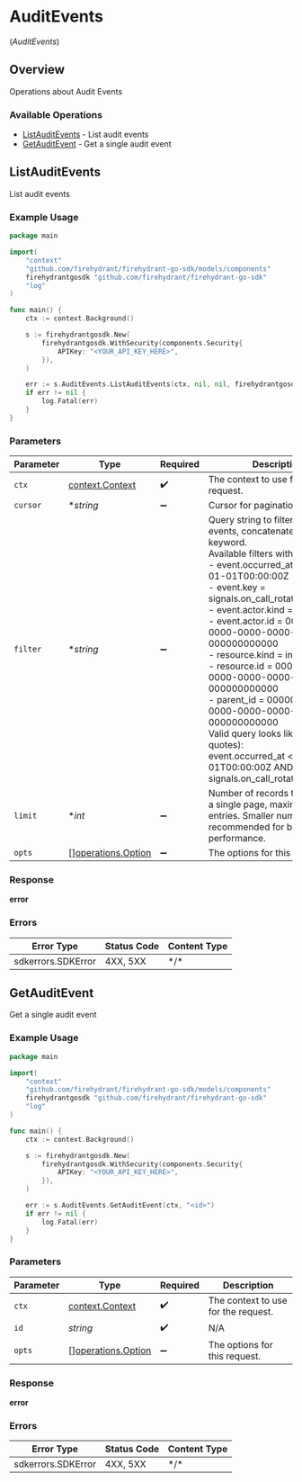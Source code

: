 # AuditEvents
(*AuditEvents*)

## Overview

Operations about Audit Events

### Available Operations

* [ListAuditEvents](#listauditevents) - List audit events
* [GetAuditEvent](#getauditevent) - Get a single audit event

## ListAuditEvents

List audit events

### Example Usage

<!-- UsageSnippet language="go" operationID="list_audit_events" method="get" path="/v1/audit_events" -->
```go
package main

import(
	"context"
	"github.com/firehydrant/firehydrant-go-sdk/models/components"
	firehydrantgosdk "github.com/firehydrant/firehydrant-go-sdk"
	"log"
)

func main() {
    ctx := context.Background()

    s := firehydrantgosdk.New(
        firehydrantgosdk.WithSecurity(components.Security{
            APIKey: "<YOUR_API_KEY_HERE>",
        }),
    )

    err := s.AuditEvents.ListAuditEvents(ctx, nil, nil, firehydrantgosdk.Pointer[int](20))
    if err != nil {
        log.Fatal(err)
    }
}
```

### Parameters

| Parameter                                                                                                                                                                                                                                                                                                                                                                                                                                                                                                                                                                | Type                                                                                                                                                                                                                                                                                                                                                                                                                                                                                                                                                                     | Required                                                                                                                                                                                                                                                                                                                                                                                                                                                                                                                                                                 | Description                                                                                                                                                                                                                                                                                                                                                                                                                                                                                                                                                              |
| ------------------------------------------------------------------------------------------------------------------------------------------------------------------------------------------------------------------------------------------------------------------------------------------------------------------------------------------------------------------------------------------------------------------------------------------------------------------------------------------------------------------------------------------------------------------------ | ------------------------------------------------------------------------------------------------------------------------------------------------------------------------------------------------------------------------------------------------------------------------------------------------------------------------------------------------------------------------------------------------------------------------------------------------------------------------------------------------------------------------------------------------------------------------ | ------------------------------------------------------------------------------------------------------------------------------------------------------------------------------------------------------------------------------------------------------------------------------------------------------------------------------------------------------------------------------------------------------------------------------------------------------------------------------------------------------------------------------------------------------------------------ | ------------------------------------------------------------------------------------------------------------------------------------------------------------------------------------------------------------------------------------------------------------------------------------------------------------------------------------------------------------------------------------------------------------------------------------------------------------------------------------------------------------------------------------------------------------------------ |
| `ctx`                                                                                                                                                                                                                                                                                                                                                                                                                                                                                                                                                                    | [context.Context](https://pkg.go.dev/context#Context)                                                                                                                                                                                                                                                                                                                                                                                                                                                                                                                    | :heavy_check_mark:                                                                                                                                                                                                                                                                                                                                                                                                                                                                                                                                                       | The context to use for the request.                                                                                                                                                                                                                                                                                                                                                                                                                                                                                                                                      |
| `cursor`                                                                                                                                                                                                                                                                                                                                                                                                                                                                                                                                                                 | **string*                                                                                                                                                                                                                                                                                                                                                                                                                                                                                                                                                                | :heavy_minus_sign:                                                                                                                                                                                                                                                                                                                                                                                                                                                                                                                                                       | Cursor for pagination.                                                                                                                                                                                                                                                                                                                                                                                                                                                                                                                                                   |
| `filter`                                                                                                                                                                                                                                                                                                                                                                                                                                                                                                                                                                 | **string*                                                                                                                                                                                                                                                                                                                                                                                                                                                                                                                                                                | :heavy_minus_sign:                                                                                                                                                                                                                                                                                                                                                                                                                                                                                                                                                       | Query string to filter audit events, concatenated with AND keyword.<br/>Available filters with example:<br/>  - event.occurred_at < 2023-01-01T00:00:00Z<br/>  - event.key = signals.on_call_rotation.generate<br/>  - event.actor.kind = user<br/>  - event.actor.id = 00000000-0000-0000-0000-000000000000<br/>  - resource.kind = incident<br/>  - resource.id = 00000000-0000-0000-0000-000000000000<br/>  - parent_id = 00000000-0000-0000-0000-000000000000<br/>Valid query looks like (without quotes):<br/>  event.occurred_at < 2023-01-01T00:00:00Z AND event.key = signals.on_call_rotation.generate<br/> |
| `limit`                                                                                                                                                                                                                                                                                                                                                                                                                                                                                                                                                                  | **int*                                                                                                                                                                                                                                                                                                                                                                                                                                                                                                                                                                   | :heavy_minus_sign:                                                                                                                                                                                                                                                                                                                                                                                                                                                                                                                                                       | Number of records to display in a single page, maximum is 100 entries. Smaller number is recommended for better performance.                                                                                                                                                                                                                                                                                                                                                                                                                                             |
| `opts`                                                                                                                                                                                                                                                                                                                                                                                                                                                                                                                                                                   | [][operations.Option](../../models/operations/option.md)                                                                                                                                                                                                                                                                                                                                                                                                                                                                                                                 | :heavy_minus_sign:                                                                                                                                                                                                                                                                                                                                                                                                                                                                                                                                                       | The options for this request.                                                                                                                                                                                                                                                                                                                                                                                                                                                                                                                                            |

### Response

**error**

### Errors

| Error Type         | Status Code        | Content Type       |
| ------------------ | ------------------ | ------------------ |
| sdkerrors.SDKError | 4XX, 5XX           | \*/\*              |

## GetAuditEvent

Get a single audit event

### Example Usage

<!-- UsageSnippet language="go" operationID="get_audit_event" method="get" path="/v1/audit_events/{id}" -->
```go
package main

import(
	"context"
	"github.com/firehydrant/firehydrant-go-sdk/models/components"
	firehydrantgosdk "github.com/firehydrant/firehydrant-go-sdk"
	"log"
)

func main() {
    ctx := context.Background()

    s := firehydrantgosdk.New(
        firehydrantgosdk.WithSecurity(components.Security{
            APIKey: "<YOUR_API_KEY_HERE>",
        }),
    )

    err := s.AuditEvents.GetAuditEvent(ctx, "<id>")
    if err != nil {
        log.Fatal(err)
    }
}
```

### Parameters

| Parameter                                                | Type                                                     | Required                                                 | Description                                              |
| -------------------------------------------------------- | -------------------------------------------------------- | -------------------------------------------------------- | -------------------------------------------------------- |
| `ctx`                                                    | [context.Context](https://pkg.go.dev/context#Context)    | :heavy_check_mark:                                       | The context to use for the request.                      |
| `id`                                                     | *string*                                                 | :heavy_check_mark:                                       | N/A                                                      |
| `opts`                                                   | [][operations.Option](../../models/operations/option.md) | :heavy_minus_sign:                                       | The options for this request.                            |

### Response

**error**

### Errors

| Error Type         | Status Code        | Content Type       |
| ------------------ | ------------------ | ------------------ |
| sdkerrors.SDKError | 4XX, 5XX           | \*/\*              |